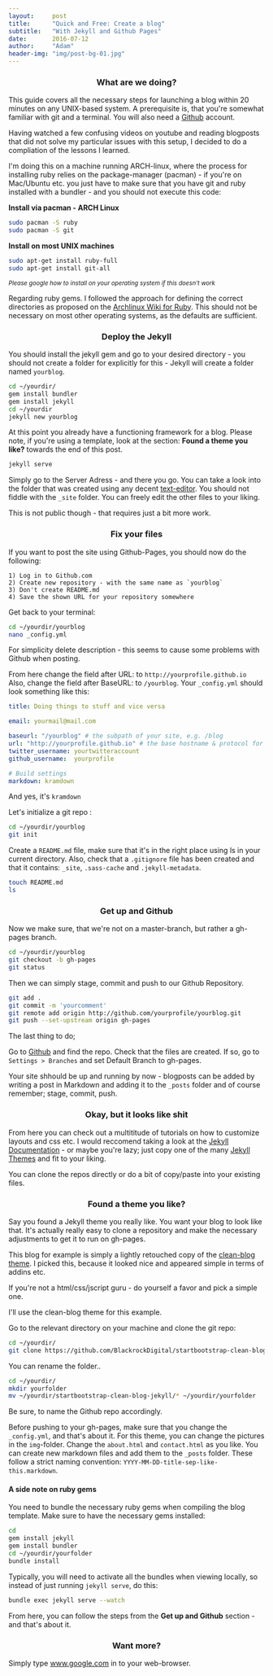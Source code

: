 ```yaml
---
layout:     post
title:      "Quick and Free: Create a blog"
subtitle:   "With Jekyll and Github Pages"
date:       2016-07-12
author:     "Adam"
header-img: "img/post-bg-01.jpg"
---
```


<center><h3> What are we doing? </h3></center>

This guide covers all the necessary steps for launching a blog within 20 minutes on any UNIX-based system. A prerequisite is, that you're somewhat familiar with git and a terminal. You will also need a [Github](https://github.com) account. 

Having watched a few confusing videos on youtube and reading blogposts that did not solve my particular issues with this setup, I decided to do a compliation of the lessons I learned. 

I'm doing this on a machine running ARCH-linux, where the process for installing ruby relies on the package-manager (pacman) - if you're on Mac/Ubuntu etc. you just have to make sure that you have git and ruby installed with a bundler - and you should not execute this code:

<b> Install via pacman - ARCH Linux </b>
```.sh
sudo pacman -S ruby
sudo pacman -S git
```

<b> Install on most UNIX machines </b>
```.sh
sudo apt-get install ruby-full
sudo apt-get install git-all
```
<small><i> Please google how to install on your operating system if this doesn't work </i></small>

Regarding ruby gems. I followed the approach for defining the correct directories as proposed on the [Archlinux Wiki for Ruby](https://wiki.archlinux.org/index.php/ruby). This should not be necessary on most other operating systems, as the defaults are sufficient. 

<center><h3> Deploy the Jekyll </h3></center>

You should install the jekyll gem and go to your desired directory - you should not create a folder for explicitly for this - Jekyll will create a folder named `yourblog`. 

```.sh
cd ~/yourdir/
gem install bundler
gem install jekyll
cd ~/yourdir
jekyll new yourblog
```

At this point you already have a functioning framework for a blog. Please note, if you're using a template, look at the section: <b>Found a theme you like?</b> towards the end of this post.

```.sh
jekyll serve
```

Simply go to the Server Adress - and there you go. You can take a look into the folder that was created using any decent [text-editor](https://www.sublimetext.com/3). You should not fiddle with the `_site` folder. You can freely edit the other files to your liking.

This is not public though - that requires just a bit more work. 


<center><h3> Fix your files </h3></center>

If you want to post the site using Github-Pages, you should now do the following:

	1) Log in to Github.com 
	2) Create new repository - with the same name as `yourblog`
	3) Don't create README.md
	4) Save the shown URL for your repository somewhere 

Get back to your terminal:

```.sh
cd ~/yourdir/yourblog
nano _config.yml
```

For simplicity delete description - this seems to cause some problems with Github when posting.

From here change the field after URL: to `http://yourprofile.github.io`
Also, change the field after BaseURL: to `/yourblog`. Your  `_config.yml` should look something like this:

```yaml
title: Doing things to stuff and vice versa

email: yourmail@mail.com

baseurl: "/yourblog" # the subpath of your site, e.g. /blog
url: "http://yourprofile.github.io" # the base hostname & protocol for your site
twitter_username: yourtwitteraccount
github_username:  yourprofile

# Build settings
markdown: kramdown
```


And yes, it's `kramdown`


Let's initialize a git repo :

```.sh
cd ~/yourdir/yourblog
git init
```

Create a `README.md` file, make sure that it's in the right place using ls in your current directory. Also, check that a `.gitignore` file has been created and that it contains: `_site`, `.sass-cache`
and `.jekyll-metadata`.


```.sh
touch README.md
ls
```


<center><h3> Get up and Github </h3></center>

Now we make sure, that we're not on a master-branch, but rather a gh-pages branch. 

```.sh
cd ~/yourdir/yourblog
git checkout -b gh-pages
git status
```


Then we can simply stage, commit and push to our Github Repository.


```.sh
git add .
git commit -m 'yourcomment'
git remote add origin http://github.com/yourprofile/yourblog.git
git push --set-upstream origin gh-pages
```


The last thing to do;

Go to [Github](https://github.com) and find the repo. Check that the files are created. If so, go to `Settings > Branches` and set Default Branch to gh-pages. 

Your site shhould be up and running by now - blogposts can be added by writing a post in Markdown and adding it to the `_posts` folder and of course remember; stage, commit, push. 

<center><h3> Okay, but it looks like shit </h3></center>

From here you can check out a multititude of tutorials on how to customize layouts and css etc. I would reccomend taking a look at the [Jekyll Documentation](https://jekyllrb.com/docs/home/) - or maybe you're lazy; just copy one of the many [Jekyll Themes](http://jekyllthemes.org/) and fit to your liking.

You can clone the repos directly or do a bit of copy/paste into your existing files.


<center><h3> Found a theme you like? </h3></center>

Say you found a Jekyll theme you really like. You want your blog to look like that. It's actually really easy to clone a repository and make the necessary adjustments to get it to run on gh-pages. 

This blog for example is simply a lightly retouched copy of the [clean-blog theme](https://github.com/BlackrockDigital/startbootstrap-clean-blog-jekyll). I picked this, because it looked nice and appeared simple in terms of addins etc.

If you're not a html/css/jscript guru - do yourself a favor and pick a simple one. 

I'll use the clean-blog theme for this example. 

Go to the relevant directory on your machine and clone the git repo:

```.sh
cd ~/yourdir/
git clone https://github.com/BlackrockDigital/startbootstrap-clean-blog-jekyll.git
```

You can rename the folder.. 

```.sh
cd ~/yourdir/
mkdir yourfolder
mv ~/yourdir/startbootstrap-clean-blog-jekyll/* ~/yourdir/yourfolder
```

Be sure, to name the Github repo accordingly. 

Before pushing to your gh-pages, make sure that you change the `_config.yml`, and that's about it. For this theme, you can change the pictures in the `img`-folder. Change the `about.html` and `contact.html` as you like. You can create new markdown files and add them to the `_posts` folder. These follow a strict naming convention: `YYYY-MM-DD-title-sep-like-this.markdown`. 


<h4> A side note on ruby gems </h4>

You need to bundle the necessary ruby gems when compiling the blog template. Make sure to have the necessary gems installed:

```.sh
cd 
gem install jekyll
gem install bundler
cd ~/yourdir/yourfolder
bundle install
```

Typically, you will need to activate all the bundles when viewing locally, so instead of just running `jekyll serve`, do this:

```.sh
bundle exec jekyll serve --watch
```


From here, you can follow the steps from the <b>Get up and Github</b> section - and that's about it. 


<center><h3> Want more? </h3></center>

Simply type www.google.com in to your web-browser. 